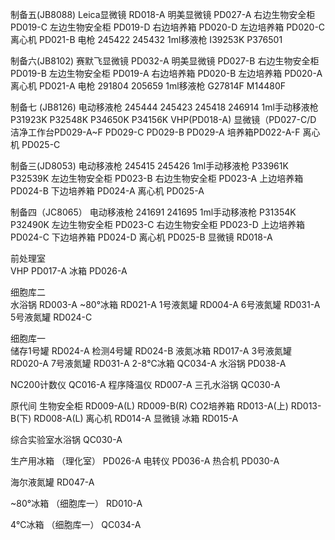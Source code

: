 制备五(JB8088)	
Leica显微镜	RD018-A
明美显微镜	PD027-A
右边生物安全柜	PD019-C
左边生物安全柜	PD019-D
右边培养箱	PD020-D
左边培养箱	PD020-C
离心机	PD021-B
电枪	245422
	245432
1ml移液枪	I39253K
	P376501

制备六(JB8102)	
赛默飞显微镜	PD032-A
明美显微镜	PD027-B
右边生物安全柜	PD019-B
左边生物安全柜	PD019-A
右边培养箱	PD020-B
左边培养箱	PD020-A
离心机	PD021-A
电枪	291804
	205659
1ml移液枪	G27814F
	M14480F

制备七 (JB8126)
电动移液枪	245444
	245423
	245418
	246914
1ml手动移液枪	P31923K
	P32548K
	P34650K
	P34156K
VHP(PD018-A)		显微镜（PD027-C/D
洁净工作台PD029-A~F		PD029-C	PD029-B	PD029-A
培养箱PD022-A-F
离心机	PD025-C

制备三(JD8053)
电动移液枪	245415
	245426
1ml手动移液枪	P33961K
	P32539K
左边生物安全柜	PD023-B
右边生物安全柜	PD023-A
上边培养箱	PD024-B
下边培养箱	PD024-A
离心机	PD025-A

制备四（JC8065）	
电动移液枪	241691
	241695
1ml手动移液枪	P31354K
	P32490K
左边生物安全柜	PD023-C
右边生物安全柜	PD023-D
上边培养箱	PD024-C
下边培养箱	PD024-D
离心机	PD025-B
显微镜	RD018-A

前处理室	
VHP	PD017-A
冰箱	PD026-A

细胞库二	
水浴锅	RD003-A
~80°冰箱	RD021-A
1号液氮罐	RD004-A
6号液氮罐	RD031-A
5号液氮罐	RD024-C

细胞库一	
储存1号罐	RD024-A
检测4号罐	RD024-B
液氮冰箱	RD017-A
3号液氮罐	RD020-A
7号液氮罐	RD031-A
2-8℃冰箱	QC034-A
水浴锅	PD038-A

NC200计数仪	QC016-A
程序降温仪	RD007-A
三孔水浴锅	QC030-A

原代间	
生物安全柜	RD009-A(L)
	RD009-B(R)
CO2培养箱	RD013-A(上)
	RD013-B(下)
	RD008-A(L)
离心机	RD014-A
显微镜	
冰箱	RD015-A

综合实验室水浴锅	QC030-A
	
生产用冰箱        （理化室）	PD026-A
电转仪	PD036-A
热合机	PD030-A

海尔液氮罐	RD047-A
	
~80°冰箱             （细胞库一）	RD010-A
	
4℃冰箱                （细胞库一）	QC034-A
